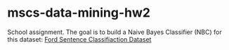 # mscs-data-mining-hw2

School assignment. The goal is to build a Naive Bayes Classifier (NBC) for this dataset: [Ford Sentence Classifiaction Dataset](https://www.kaggle.com/datasets/gaveshjain/ford-sentence-classifiaction-dataset?resource=download&select=test_data.csv)



